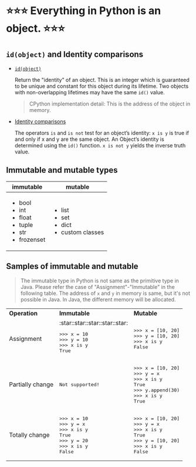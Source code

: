 # :star::star::star: **Everything in Python is an object.** :star::star::star:

## `id(object)` and Identity comparisons

- [`id(object)`](https://docs.python.org/3/library/functions.html?highlight=staticmethod#id)

    Return the "identity" of an object. This is an integer which is guaranteed to be unique and constant for this object during its lifetime. Two objects with non-overlapping lifetimes may have the same `id()` value.

    > CPython implementation detail: This is the address of the object in memory.

- [Identity comparisons](https://docs.python.org/3/reference/expressions.html#is-not)

    The operators `is` and `is not` test for an object’s identity: `x is y` is true if and only if x and y are the same object. An Object’s identity is determined using the `id()` function. `x is not y` yields the inverse truth value.

## Immutable and mutable types

| **immutable** | **mutable** |
| --- | --- |
| <ul><li>bool</li><li>int</li><li>float</li><li>tuple</li><li>str</li><li>frozenset</li><ul> | <ul><li>list</li><li>set</li><li>dict</li><li>custom classes</li><ul> |

## Samples of immutable and mutable

> The immutable type in Python is not same as the primitive type in Java. Please refer the case of "Assignment"-"Immutable" in the following table. The address of `x` and `y` in memory is same, but it's not possible in Java. In Java, the different memory will be allocated.

<table align="center">
<!-- 1st row: header -->
<tr>
<td>
<b>Operation</b>
</td>
<td>
<b>Immutable</b>
</td>
<td>
<b>Mutable</b>
</td>
</tr>
<!-- 2nd row: assignment -->
<tr>
<td>
Assignment
</td>
<td>
:star::star::star::star::star:
<pre lang="python">
>>> x = 10
>>> y = 10
>>> x is y
True
</pre>
</td>
<td>
<pre lang="python">
>>> x = [10, 20]
>>> y = [10, 20]
>>> x is y
False
</pre>
</td>
</tr>
<!-- 3rd row: partially change -->
<tr>
<td>
Partially change
</td>
<td>
<pre lang="python">
Not supported!
</pre>
</td>
<td>
<pre lang="python">
>>> x = [10, 20]
>>> y = x
>>> x is y
True
>>> y.append(30)
>>> x is y
True
</pre>
</td>
</tr>
<!-- 4th row: totally change -->
<tr>
<td>
Totally change
</td>
<td>
<pre lang="python">
>>> x = 10
>>> y = x
>>> x is y
True
>>> y = 20
>>> x is y
False
</pre>
</td>
<td>
<pre lang="python">
>>> x = [10, 20]
>>> y = x
>>> x is y
True
>>> y = [10, 20]
>>> x is y
False
</pre>
</td>
</tr>
</table>
